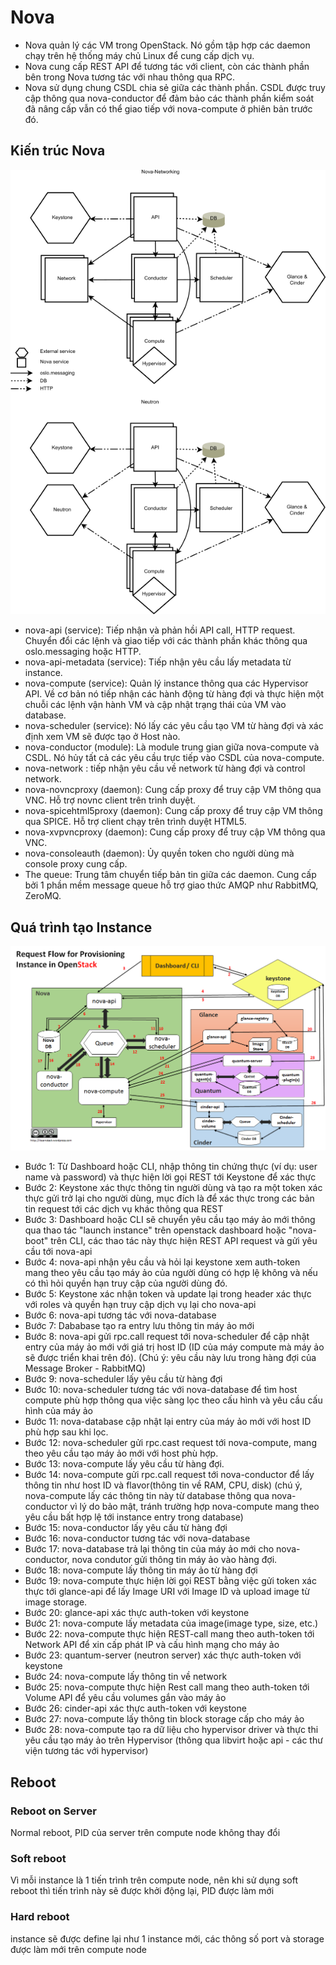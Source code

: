 # Nova
- Nova quản lý các VM trong OpenStack. Nó gồm tập hợp các daemon chạy trên hệ thống máy chủ Linux để cung cấp dịch vụ.  
- Nova cung cấp REST API để tương tác với client, còn các thành phần bên trong Nova tương tác với nhau thông qua RPC.  
- Nova sử dụng chung CSDL chia sẻ giữa các thành phần. CSDL được truy cập thông qua nova-conductor để đảm bảo các thành phần kiểm soát đã nâng cấp vẫn có thể giao tiếp với nova-compute ở phiên bản trước đó.  

## Kiến trúc Nova
![nova](picture/nova-1.png)  
- nova-api (service): Tiếp nhận và phản hồi API call, HTTP request. Chuyển đổi các lệnh và giao tiếp với các thành phần khác thông qua oslo.messaging hoặc HTTP.  
- nova-api-metadata (service): Tiếp nhận yêu cầu lấy metadata từ instance.  
- nova-compute (service): Quản lý instance thông qua các Hypervisor API. Về cơ bản nó tiếp nhận các hành động từ hàng đợi và thực hiện một chuỗi các lệnh vận hành VM và cập nhật trạng thái của VM vào database.  
- nova-scheduler (service): Nó lấy các yêu cầu tạo VM từ hàng đợi và xác định xem VM sẽ được tạo ở Host nào.  
- nova-conductor (module): Là module trung gian giữa nova-compute và CSDL. Nó hủy tất cả các yêu cầu trực tiếp vào CSDL của nova-compute.  
- nova-network : tiếp nhận yêu cầu về network từ hàng đợi và control network.  
- nova-novncproxy (daemon): Cung cấp proxy để truy cập VM thông qua VNC. Hỗ trợ novnc client trên trình duyệt.  
- nova-spicehtml5proxy (daemon): Cung cấp proxy để truy cập VM thông qua SPICE. Hỗ trợ client chạy trên trình duyệt HTML5.  
- nova-xvpvncproxy (daemon): Cung cấp proxy để truy cập VM thông qua VNC.  
- nova-consoleauth (daemon): Ủy quyền token cho người dùng mà console proxy cung cấp.  
- The queue: Trung tâm chuyển tiếp bản tin giữa các daemon. Cung cấp bởi 1 phần mềm message queue hỗ trợ giao thức AMQP như RabbitMQ, ZeroMQ.  

## Quá trình tạo Instance 
![nova](picture/nova-2.png)  
- Bước 1: Từ Dashboard hoặc CLI, nhập thông tin chứng thực (ví dụ: user name và password) và thực hiện lời gọi REST tới Keystone để xác thực  
- Bước 2: Keystone xác thực thông tin người dùng và tạo ra một token xác thực gửi trở lại cho người dùng, mục đích là để xác thực trong các bản tin request tới các dịch vụ khác thông qua REST  
- Bước 3: Dashboard hoặc CLI sẽ chuyển yêu cầu tạo máy ảo mới thông qua thao tác "launch instance" trên openstack dashboard hoặc "nova-boot" trên CLI, các thao tác này thực hiện REST API request và gửi yêu cầu tới nova-api  
- Bước 4: nova-api nhận yêu cầu và hỏi lại keystone xem auth-token mang theo yêu cầu tạo máy ảo của người dùng có hợp lệ không và nếu có thì hỏi quyền hạn truy cập của người dùng đó.  
- Bước 5: Keystone xác nhận token và update lại trong header xác thực với roles và quyền hạn truy cập dịch vụ lại cho nova-api  
- Bước 6: nova-api tương tác với nova-database  
- Bước 7: Dababase tạo ra entry lưu thông tin máy ảo mới  
- Bước 8: nova-api gửi rpc.call request tới nova-scheduler để cập nhật entry của máy ảo mới với giá trị host ID (ID của máy compute mà máy ảo sẽ được triển khai trên đó). (Chú ý: yêu cầu này lưu trong hàng đợi của Message Broker - RabbitMQ)  
- Bước 9: nova-scheduler lấy yêu cầu từ hàng đợi  
- Bước 10: nova-scheduler tương tác với nova-database để tìm host compute phù hợp thông qua việc sàng lọc theo cấu hình và yêu cầu cấu hình của máy ảo  
- Bước 11: nova-database cập nhật lại entry của máy ảo mới với host ID phù hợp sau khi lọc.  
- Bước 12: nova-scheduler gửi rpc.cast request tới nova-compute, mang theo yêu cầu tạo máy ảo mới với host phù hợp.  
- Bước 13: nova-compute lấy yêu cầu từ hàng đợi.  
- Bước 14: nova-compute gửi rpc.call request tới nova-conductor để lấy thông tin như host ID và flavor(thông tin về RAM, CPU, disk) (chú ý, nova-compute lấy các thông tin này từ database thông qua nova-conductor vì lý do bảo mật, tránh trường hợp nova-compute mang theo yêu cầu bất hợp lệ tới instance entry trong database)  
- Bước 15: nova-conductor lấy yêu cầu từ hàng đợi  
- Bước 16: nova-conductor tương tác với nova-database  
- Bước 17: nova-database trả lại thông tin của máy ảo mới cho nova-conductor, nova condutor gửi thông tin máy ảo vào hàng đợi.  
- Bước 18: nova-compute lấy thông tin máy ảo từ hàng đợi  
- Bước 19: nova-compute thực hiện lời gọi REST bằng việc gửi token xác thực tới glance-api để lấy Image URI với Image ID và upload image từ image storage.  
- Bước 20: glance-api xác thực auth-token với keystone  
- Bước 21: nova-compute lấy metadata của image(image type, size, etc.)  
- Bước 22: nova-compute thực hiện REST-call mang theo auth-token tới Network API để xin cấp phát IP và cấu hình mạng cho máy ảo  
- Bước 23: quantum-server (neutron server) xác thực auth-token với keystone  
- Bước 24: nova-compute lấy thông tin về network  
- Bước 25: nova-compute thực hiện Rest call mang theo auth-token tới Volume API để yêu cầu volumes gắn vào máy ảo  
- Bước 26: cinder-api xác thực auth-token với keystone  
- Bước 27: nova-compute lấy thông tin block storage cấp cho máy ảo  
- Bước 28: nova-compute tạo ra dữ liệu cho hypervisor driver và thực thi yêu cầu tạo máy ảo trên Hypervisor (thông qua libvirt hoặc api - các thư viện tương tác với hypervisor)  

## Reboot
### Reboot on Server
Normal reboot, PID của server trên compute node không thay đổi
### Soft reboot
Vì mỗi instance là 1 tiến trình trên compute node, nên khi sử dụng soft reboot thì tiến trình này sẽ được khởi động lại, PID được làm mới
### Hard reboot
instance sẽ được define lại như 1 instance mới, các thông số port và storage được làm mới trên compute node 
